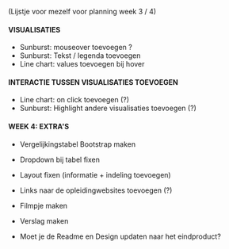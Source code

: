 (Lijstje voor mezelf voor planning week 3 / 4)

#### VISUALISATIES
- Sunburst: mouseover toevoegen ?
- Sunburst: Tekst / legenda toevoegen
- Line chart: values toevoegen bij hover

#### INTERACTIE TUSSEN VISUALISATIES TOEVOEGEN
- Line chart: on click toevoegen (?)
- Sunburst: Highlight andere visualisaties toevoegen (?)

#### WEEK 4: EXTRA'S
- Vergelijkingstabel Bootstrap maken
- Dropdown bij tabel fixen
- Layout fixen (informatie + indeling toevoegen)
- Links naar de opleidingwebsites toevoegen (?)
- Filmpje maken
- Verslag maken


- Moet je de Readme en Design updaten naar het eindproduct?
